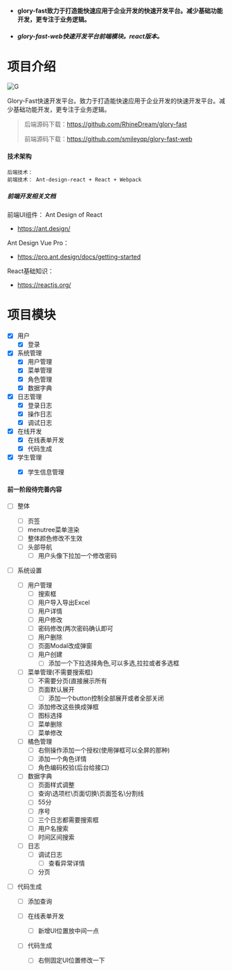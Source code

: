 - #### glory-fast致力于打造能快速应用于企业开发的快速开发平台。减少基础功能开发，更专注于业务逻辑。
- ##### glory-fast-web快速开发平台前端模块。react版本。


# 项目介绍

![G](https://img-blog.csdnimg.cn/20200525161050351.png)





Glory-Fast快速开发平台。致力于打造能快速应用于企业开发的快速开发平台。减少基础功能开发，更专注于业务逻辑。

> 后端源码下载：<https://github.com/RhineDream/glory-fast>
>
> 前端源码下载：<https://github.com/smileyqp/glory-fast-web>

#### 技术架构

```shell
后端技术： 
前端技术： Ant-design-react + React + Webpack 
```

##### 前端开发相关文档

前端UI组件： Ant Design of React

- <https://ant.design/>

Ant Design Vue Pro：

- <https://pro.ant.design/docs/getting-started>

React基础知识：

- <https://reactjs.org/>


# 项目模块

- [x] 用户
    - [x] 登录
- [x] 系统管理
    - [x] 用户管理
    - [x] 菜单管理
    - [x] 角色管理
    - [x] 数据字典
- [x] 日志管理
    - [x] 登录日志
    - [x] 操作日志
    - [x] 调试日志
- [x] 在线开发
    - [x] 在线表单开发
    - [x] 代码生成
- [x] 学生管理
    - [x] 学生信息管理





#### 前一阶段待完善内容


- [ ] 整体

  - [ ] 页签
  - [ ] menutree菜单渲染
  - [ ] 整体颜色修改不生效
  - [ ] 头部导航
    - [ ] 用户头像下拉加一个修改密码

- [ ] 系统设置

  - [ ] 用户管理
    - [ ] 搜索框
    - [ ] 用户导入导出Excel
    - [ ] 用户详情
    - [ ] 用户修改
    - [ ] 密码修改(两次密码确认即可
    - [ ] 用户删除
    - [ ] 页面Modal改成弹窗
    - [ ] 用户创建
      - [ ] 添加一个下拉选择角色,可以多选,拉拉或者多选框
  - [ ] 菜单管理(不需要搜索框)
    - [ ] 不需要分页(直接展示所有
    - [ ] 页面默认展开
      - [ ] 添加一个button控制全部展开或者全部关闭
    - [ ] 添加修改这些换成弹框
    - [ ] 图标选择
    - [ ] 菜单删除
    - [ ] 菜单修改
  - [ ] 橘色管理
    - [ ] 右侧操作添加一个授权(使用弹框可以全屏的那种)
    - [ ] 添加一个角色详情
    - [ ] 角色编码校验(后台给接口)
  - [ ] 数据字典
    - [ ] 页面样式调整
    - [ ] 查询\选项栏\页面切换\页面签名\分割线
    - [ ] 55分
    - [ ] 序号
    - [ ] 三个日志都需要搜索框
    - [ ] 用户名搜索
    - [ ] 时间区间搜索
  - [ ] 日志
    - [ ] 调试日志
      - [ ] 查看异常详情
    - [ ] 分页

- [ ] 代码生成

  - [ ] 添加查询

  - [ ] 在线表单开发

    - [ ] 新增UI位置放中间一点

  - [ ] 代码生成

    - [ ] 右侧固定UI位置修改一下

    
    
    ​    
    
      